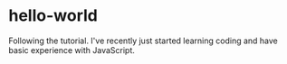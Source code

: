 # hello-world
Following the tutorial.
I've recently just started learning coding and have basic experience with JavaScript. 
